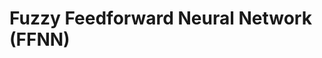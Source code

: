 # Fuzzy Feedforward Neural Network (FFNN)

<script type="text/javascript" src="../js/general.js"></script>

